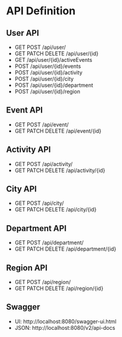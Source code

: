 # API Definition

## User API

* GET POST /api/user/
* GET PATCH DELETE /api/user/{id}
* GET /api/user/{id}/activeEvents
* POST /api/user/{id}/events
* POST /api/user/{id}/activity
* POST /api/user/{id}/city
* POST /api/user/{id}/department
* POST /api/user/{id}/region

## Event API

* GET POST /api/event/
* GET PATCH DELETE /api/event/{id}

## Activity API

* GET POST /api/activity/
* GET PATCH DELETE /api/activity/{id}

## City API

* GET POST /api/city/
* GET PATCH DELETE /api/city/{id}

## Department API

* GET POST /api/department/
* GET PATCH DELETE /api/department/{id}

## Region API

* GET POST /api/region/
* GET PATCH DELETE /api/region/{id}

## Swagger

* UI: http://localhost:8080/swagger-ui.html
* JSON: http://localhost:8080/v2/api-docs
